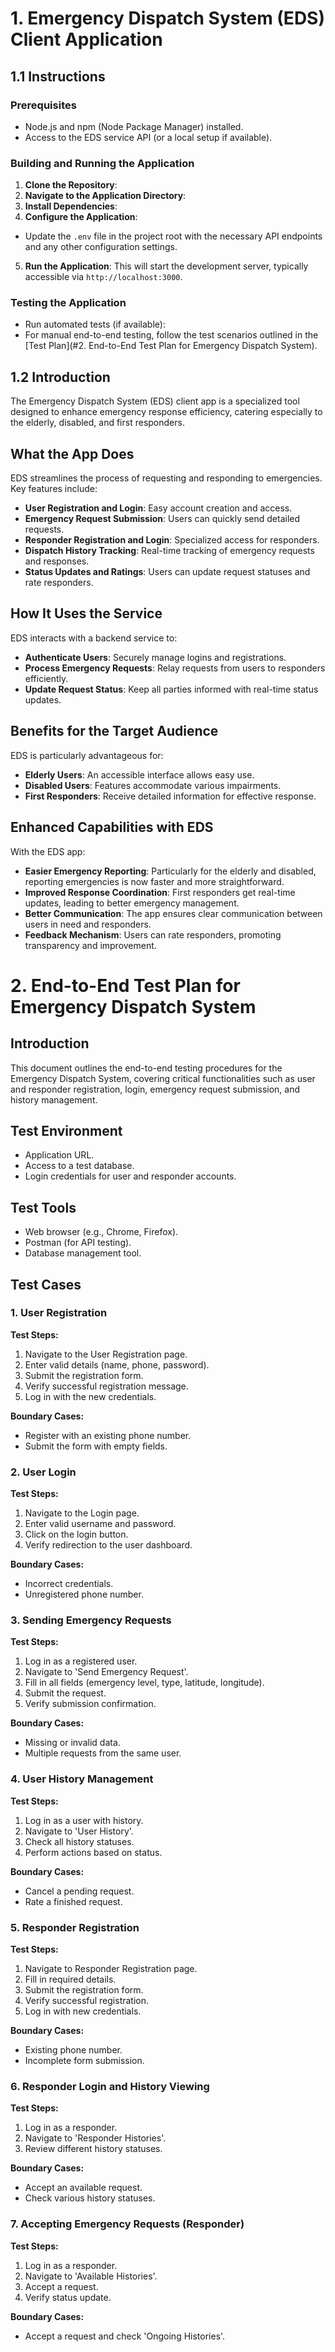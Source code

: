 # 1. Emergency Dispatch System (EDS) Client Application

## 1.1 Instructions

### Prerequisites
- Node.js and npm (Node Package Manager) installed.
- Access to the EDS service API (or a local setup if available).

### Building and Running the Application
1. **Clone the Repository**: 
2. **Navigate to the Application Directory**:
3. **Install Dependencies**:
4. **Configure the Application**:
- Update the `.env` file in the project root with the necessary API endpoints and any other configuration settings.
5. **Run the Application**:
This will start the development server, typically accessible via `http://localhost:3000`.

### Testing the Application
- Run automated tests (if available):
- For manual end-to-end testing, follow the test scenarios outlined in the [Test Plan](#2. End-to-End Test Plan for Emergency Dispatch System).


## 1.2 Introduction
The Emergency Dispatch System (EDS) client app is a specialized tool designed to enhance emergency response efficiency, catering especially to the elderly, disabled, and first responders.

## What the App Does
EDS streamlines the process of requesting and responding to emergencies. Key features include:

- **User Registration and Login**: Easy account creation and access.
- **Emergency Request Submission**: Users can quickly send detailed requests.
- **Responder Registration and Login**: Specialized access for responders.
- **Dispatch History Tracking**: Real-time tracking of emergency requests and responses.
- **Status Updates and Ratings**: Users can update request statuses and rate responders.

## How It Uses the Service
EDS interacts with a backend service to:

- **Authenticate Users**: Securely manage logins and registrations.
- **Process Emergency Requests**: Relay requests from users to responders efficiently.
- **Update Request Status**: Keep all parties informed with real-time status updates.

## Benefits for the Target Audience
EDS is particularly advantageous for:

- **Elderly Users**: An accessible interface allows easy use.
- **Disabled Users**: Features accommodate various impairments.
- **First Responders**: Receive detailed information for effective response.

## Enhanced Capabilities with EDS
With the EDS app:

- **Easier Emergency Reporting**: Particularly for the elderly and disabled, reporting emergencies is now faster and more straightforward.
- **Improved Response Coordination**: First responders get real-time updates, leading to better emergency management.
- **Better Communication**: The app ensures clear communication between users in need and responders.
- **Feedback Mechanism**: Users can rate responders, promoting transparency and improvement.






# 2. End-to-End Test Plan for Emergency Dispatch System

## Introduction
This document outlines the end-to-end testing procedures for the Emergency Dispatch System, covering critical functionalities such as user and responder registration, login, emergency request submission, and history management.

## Test Environment
- Application URL.
- Access to a test database.
- Login credentials for user and responder accounts.

## Test Tools
- Web browser (e.g., Chrome, Firefox).
- Postman (for API testing).
- Database management tool.

## Test Cases

### 1. User Registration
**Test Steps:**
1. Navigate to the User Registration page.
2. Enter valid details (name, phone, password).
3. Submit the registration form.
4. Verify successful registration message.
5. Log in with the new credentials.

**Boundary Cases:**
- Register with an existing phone number.
- Submit the form with empty fields.

### 2. User Login
**Test Steps:**
1. Navigate to the Login page.
2. Enter valid username and password.
3. Click on the login button.
4. Verify redirection to the user dashboard.

**Boundary Cases:**
- Incorrect credentials.
- Unregistered phone number.

### 3. Sending Emergency Requests
**Test Steps:**
1. Log in as a registered user.
2. Navigate to 'Send Emergency Request'.
3. Fill in all fields (emergency level, type, latitude, longitude).
4. Submit the request.
5. Verify submission confirmation.

**Boundary Cases:**
- Missing or invalid data.
- Multiple requests from the same user.

### 4. User History Management
**Test Steps:**
1. Log in as a user with history.
2. Navigate to 'User History'.
3. Check all history statuses.
4. Perform actions based on status.

**Boundary Cases:**
- Cancel a pending request.
- Rate a finished request.

### 5. Responder Registration
**Test Steps:**
1. Navigate to Responder Registration page.
2. Fill in required details.
3. Submit the registration form.
4. Verify successful registration.
5. Log in with new credentials.

**Boundary Cases:**
- Existing phone number.
- Incomplete form submission.

### 6. Responder Login and History Viewing
**Test Steps:**
1. Log in as a responder.
2. Navigate to 'Responder Histories'.
3. Review different history statuses.

**Boundary Cases:**
- Accept an available request.
- Check various history statuses.

### 7. Accepting Emergency Requests (Responder)
**Test Steps:**
1. Log in as a responder.
2. Navigate to 'Available Histories'.
3. Accept a request.
4. Verify status update.

**Boundary Cases:**
- Accept a request and check 'Ongoing Histories'.


